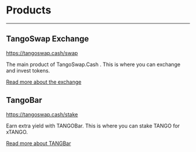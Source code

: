 # Products

---

## TangoSwap Exchange

<https://tangoswap.cash/swap>

The main product of TangoSwap.Cash . This is where you can exchange and invest tokens.

[Read more about the exchange](/products/amm-exchange/)



## TangoBar

<https://tangoswap.cash/stake>

Earn extra yield with TANGOBar. This is where you can stake TANGO for xTANGO.

[Read more about TANGBar](/products/amm-exchange/)

